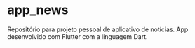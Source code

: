 # app_news

Repositório para projeto pessoal de aplicativo de notícias. App desenvolvido com Flutter com a linguagem Dart.
